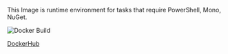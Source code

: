This Image is runtime environment for tasks that require PowerShell, Mono, NuGet.

![Docker Build](https://github.com/github/docs/actions/workflows/main.yml/badge.svg?branch=master)

[DockerHub](https://hub.docker.com/r/yabramkin/powershell-mono-git)
